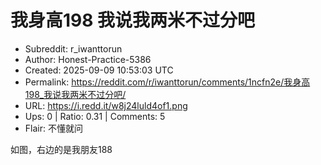 # 我身高198 我说我两米不过分吧

- Subreddit: r_iwanttorun
- Author: Honest-Practice-5386
- Created: 2025-09-09 10:53:03 UTC
- Permalink: https://reddit.com/r/iwanttorun/comments/1ncfn2e/我身高198_我说我两米不过分吧/
- URL: https://i.redd.it/w8j24luld4of1.png
- Ups: 0 | Ratio: 0.31 | Comments: 5
- Flair: 不懂就问


如图，右边的是我朋友188

